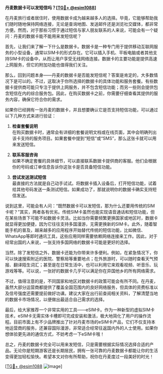 **丹麦数据卡可以发短信吗？[[TG💪+ @esim1088](https://t.me/s/esim1088)]**

在丹麦旅行或者居住时，使用数据卡成为越来越多人的选择。毕竟，它能够帮助我们随时随地保持网络连接，无论是查询地图、发送邮件还是浏览社交媒体，都非常方便。然而，对于那些习惯于通过短信与家人朋友联系的人来说，可能会有一个疑问：丹麦的数据卡能不能用来发短信呢？

首先，让我们来了解一下什么是数据卡。数据卡是一种专门用于提供移动互联网服务的小型设备，通常以SIM卡的形式存在。它可以插入手机、平板电脑或者其他支持SIM卡的设备中，从而让用户享受无线网络连接。数据卡的主要功能是提供高速上网服务，但它的附加功能也值得我们关注。

那么，回到问题本身——丹麦的数据卡是否能发短信呢？答案是肯定的，大多数情况下是可以的。不过，这取决于你所选择的数据卡的具体功能和服务套餐。有些数据卡提供商可能只专注于提供上网服务，并不包含短信功能；而另一些则会提供包含短信在内的综合服务包。因此，在购买数据卡之前，你需要仔细查看其提供的服务内容，确保它符合你的需求。

如果你已经拥有一张丹麦的数据卡，并且想要确认它是否支持短信功能，可以通过以下几种方式来进行验证：

1. **检查套餐说明**  
   在购买数据卡时，通常会有详细的套餐说明文档或在线页面，其中会明确列出该卡支持的服务项目。如果套餐中提到“短信”或“SMS”，那么这张卡就可以用来发送短信。

2. **联系客服咨询**  
   如果不确定套餐的具体细节，可以直接联系数据卡提供商的客服。他们会根据你的号码或订单信息告诉你这张卡是否具备短信功能。

3. **尝试发送测试短信**  
   最直接的方法就是自己动手试试。将数据卡插入设备后，打开短信功能，试着给其他号码发送一条测试短信。如果成功了，那就说明你的数据卡确实支持短信发送。

说到这里，可能会有人问：“既然数据卡可以发短信，那为什么还要用传统的SIM卡呢？”其实，两者各有优劣。传统SIM卡虽然也能实现语音通话和短信功能，但在某些场景下可能不如数据卡灵活。比如当你需要频繁更换国家或地区时，数据卡就显得更加便捷，因为它往往支持多国漫游，无需更换新的SIM卡。此外，随着智能手机的普及，越来越多的应用程序开始替代传统的短信功能，比如微信、WhatsApp等即时通讯工具，这些应用同样需要依赖网络连接来工作。因此，对于经常出国的人来说，一张支持多国网络的数据卡可能是更好的选择。

当然，除了发短信之外，数据卡还能为你带来许多便利。例如，在紧急情况下，你可以快速搜索附近的医院、警察局等重要地点；在外旅游时，可以随时查看天气预报、翻译陌生词汇；甚至是在日常生活中，也可以利用它来观看视频、听音乐、玩游戏等等。可以说，一张好的数据卡几乎可以满足你在异国他乡的所有网络需求。

不过，值得注意的是，不同国家和地区对数据卡的政策可能会有所不同。在丹麦，虽然大部分运营商都提供了覆盖全国范围内的良好网络服务，但具体的资费标准以及信号强度还需要提前做好功课。建议大家在出行前查阅相关资料，了解清楚当地的数据卡市场情况，以便做出最适合自己需求的选择。

最后，给大家推荐一个非常实用的工具——eSIM卡。作为一种新型的虚拟SIM卡技术，eSIM卡无需实体卡槽即可完成安装和激活，极大地简化了用户的操作流程。目前市面上有不少品牌推出了针对丹麦市场的eSIM卡产品，它们不仅支持本地运营商的服务，还兼容国际漫游，非常适合经常往返国内外的人士使用。如果你想体验更先进的通信方式，不妨考虑一下eSIM卡哦！

总之，丹麦的数据卡完全可以用来发短信，只是需要根据实际情况选择合适的产品。无论你是短期游客还是长期居民，拥有一张可靠的丹麦数据卡都能让你的生活变得更加轻松愉快。希望本文对你有所帮助，祝你在丹麦度过一段美好的时光！

[[TG💪+ @esim1088](https://t.me/s/esim1088) ![Image](https://i.postimg.cc/4NQfJmqS/Snipaste-2025-05-13-00-14-12.png)]